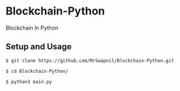 # Blockchain-Python
Blockchain In Python

<h2>Setup and Usage</h2>
	
	$ git clone https://github.com/MrSwapnil/Blockchain-Python.git

	$ cd Blockchain-Python/

	$ python3 main.py
